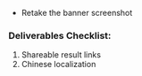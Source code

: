 - Retake the banner screenshot

### Deliverables Checklist:
1. Shareable result links
2. Chinese localization
